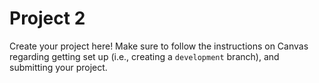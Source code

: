 # Project 2
Create your project here! Make sure to follow the instructions on Canvas regarding getting set up (i.e., creating a `development` branch), and submitting your project.
